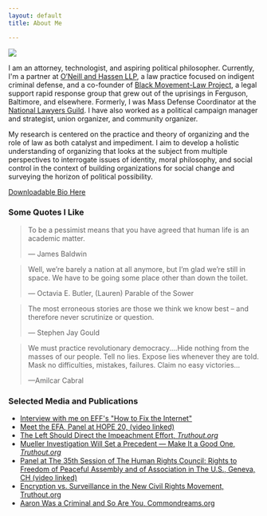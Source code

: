 ```yaml
---
layout: default
title: About Me

---
```

<img class="profile-picture" src="{{site.baseurl}}/{{site.profile-picture}}">

I am an attorney, technologist, and aspiring political philosopher. Currently, I'm a partner at [O’Neill and Hassen LLP](http://oandh.net), a law practice focused on indigent criminal defense, and a co-founder of [Black Movement-Law Project](http://bmlp.org), a legal support rapid response group that grew out of the uprisings in Ferguson, Baltimore, and elsewhere. Formerly, I was Mass Defense Coordinator at the [National Lawyers Guild](http://nlg.org). I have also worked as a political campaign manager and strategist, union organizer, and community organizer.

My research is centered on the practice and theory of organizing and the role of law as both catalyst and impediment. I aim to develop a holistic understanding of organizing that looks at the subject from multiple perspectives to interrogate issues of identity, moral philosophy, and social control in the context of building organizations for social change and surveying the horizon of political possibility.

[Downloadable Bio Here](https://docs.google.com/document/d/1u09CCKJB4Et4aWsmdw_G-HCut_2xIWmmk3LCCXXOxWo/export?format=pdf)

### Some Quotes I Like

> To be a pessimist means that you have agreed that human life is an academic matter.
>
> — James Baldwin

> Well, we’re barely a nation at all anymore, but I’m glad we’re still in space. We have to be going some place other than down the toilet.
>
> ― Octavia E. Butler, (Lauren) Parable of the Sower

> The most erroneous stories are those we think we know best – and therefore never scrutinize or question.
>
> — Stephen Jay Gould

> We must practice revolutionary democracy.…Hide nothing from the masses of our people. Tell no lies. Expose lies whenever they are told. Mask no difficulties, mistakes, failures. Claim no easy victories…
>
> —Amilcar Cabral

### Selected Media and Publications

* [Interview with me on EFF's "How to Fix the Internet"](https://www.eff.org/deeplinks/2020/11/podcast-episode-your-face-their-database)
* [Meet the EFA, Panel at HOPE 20, (video linked)](https://www.youtube.com/watch?v=XHSF9W70jOI)
* [The Left Should Direct the Impeachment Effort, _Truthout.org_](https://truthout.org/articles/the-left-should-direct-the-impeachment-effort/)
* [Mueller Investigation Will Set a Precedent — Make It a Good One, _Truthout.org_](https://truthout.org/articles/mueller-investigation-will-set-a-precedent-make-it-a-good-one/)
* [Panel at The 35th Session of The Human Rights Council: Rights to Freedom of Peaceful Assembly and of Association in The U.S., Geneva, CH (video linked)](https://vimeo.com/228288776)
* [Encryption vs. Surveillance in the New Civil Rights Movement, Truthout.org](https://medium.com/@abihassen/encryption-vs-surveillance-in-the-new-civil-rights-movement-f371146472aa)
* [Aaron Was a Criminal and So Are You, Commondreams.org](https://www.commondreams.org/views/2013/01/19/aaron-was-criminal-and-so-are-you)